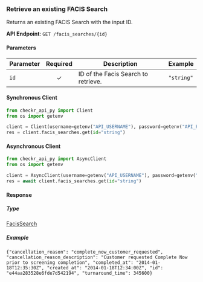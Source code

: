 
### Retrieve an existing FACIS Search <a name="get"></a>

Returns an existing FACIS Search with the input ID.


**API Endpoint**: `GET /facis_searches/{id}`

#### Parameters

| Parameter | Required | Description | Example |
|-----------|:--------:|-------------|--------|
| `id` | ✓ | ID of the Facis Search to retrieve. | `"string"` |

#### Synchronous Client

```python
from checkr_api_py import Client
from os import getenv

client = Client(username=getenv("API_USERNAME"), password=getenv("API_PASSWORD"))
res = client.facis_searches.get(id="string")

```

#### Asynchronous Client

```python
from checkr_api_py import AsyncClient
from os import getenv

client = AsyncClient(username=getenv("API_USERNAME"), password=getenv("API_PASSWORD"))
res = await client.facis_searches.get(id="string")

```

#### Response

##### Type
[FacisSearch](/checkr_api_py/types/models/facis_search.py)

##### Example
`{"cancellation_reason": "complete_now_customer_requested", "cancellation_reason_description": "Customer requested Complete Now prior to screening completion", "completed_at": "2014-01-18T12:35:30Z", "created_at": "2014-01-18T12:34:00Z", "id": "e44aa283528e6fde7d542194", "turnaround_time": 345600}`
